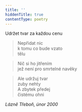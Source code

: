 ```yaml
---
title: ''
hiddenTitle: true
contentType: poetry
---
```


>   

  

>   

  

Udržet tvar za každou cenu

> Nepřidat nic  
> k tomu co bude vzato  
> tělu

  

> Nič si ho jitřením  
> jež není pro smrtelné navěky

  

> Ale udržuj tvar  
> zuby nehty  
> A zbytek předej  
> čistému ohni

  

_Lázně Třeboň, únor 2000_
